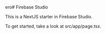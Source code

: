 ero# Firebase Studio

This is a NextJS starter in Firebase Studio.

To get started, take a look at src/app/page.tsx.
